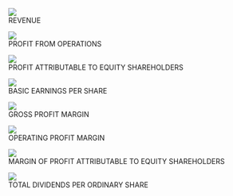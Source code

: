 ![](images/8aea9506d1fca541cf54502aefe2d4f89fdd3300c59ddd8fc6856ca10562cf22.jpg)  
REVENUE

![](images/0bea9d7a06dc11f690ee7f729ecdf2d538f59e9baf5a25ee59ed1c19c865a758.jpg)  
PROFIT FROM OPERATIONS

![](images/b39177d1d8963859d0dc9d9889b860db92a5160620228b5c045139500ba1c3ff.jpg)  
PROFIT ATTRIBUTABLE TO EQUITY SHAREHOLDERS

![](images/8fdc6374052b1e97d06458994088b6474acf97d010e829d4fea65e7052a88854.jpg)  
BASIC EARNINGS PER SHARE

![](images/14ea7bc19aaf9c252389bf3228fec131bbc38e34949a1739354c7a1b2921542f.jpg)  
GROSS PROFIT MARGIN

![](images/e242b49b2d53dc5750fcb914803e0a7680d2d8a5bc575f42d09ff7b8ca15de8b.jpg)  
OPERATING PROFIT MARGIN

![](images/091548c5f8b8af3340db75b72c1ffea62d9162a20a5169b4d6ffb0931d116230.jpg)  
MARGIN OF PROFIT ATTRIBUTABLE TO EQUITY SHAREHOLDERS

![](images/d9324b73bce0d4efe880c7081a9787e277af499fee9adb16819835e10bdac842.jpg)  
TOTAL DIVIDENDS PER ORDINARY SHARE